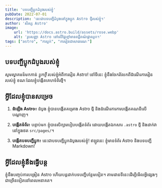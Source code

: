 ```yaml
---
title: 'បទបញ្ជីប្លុកដំបូងរបស់ខ្ញុំ'
pubDate: 2022-07-01
description: 'នេះជាបទបញ្ជីដំបូងនៅក្នុងប្លុក Astro ថ្មីរបស់ខ្ញុំ។'
author: 'សិស្ស Astro'
image:
    url: 'https://docs.astro.build/assets/rose.webp'
    alt: 'រូបសញ្ញា Astro នៅលើផ្ទៃខ្មៅមានពន្លឺពណ៌ផ្កាឈូក។'
tags: ["astro", "ការប្លក់", "ការរៀនជាសាធារណៈ"]
---
```

## បទបញ្ជីប្លុកដំបូងរបស់ខ្ញុំ

សូមស្វាគមន៍មកកាន់ _ប្លុកថ្មី_ របស់ខ្ញុំអំពីការរៀន Astro! នៅទីនេះ ខ្ញុំនឹងចែករំលែកពីដំណើរការរៀនរបស់ខ្ញុំ ខណៈដែលខ្ញុំបង្កើតគេហទំព័រថ្មី។

## អ្វីដែលខ្ញុំបានសម្រេច

1. **ដំឡើង Astro**៖ ដំបូង ខ្ញុំបានបង្កើតគម្រោង Astro ថ្មី និងដំណើរការការបង្កើតគណនីលើបណ្តាញ។

2. **បង្កើតទំព័រ**៖ បន្ទាប់មក ខ្ញុំបានសិក្សារបៀបបង្កើតទំព័រ ដោយបង្កើតឯកសារ `.astro` ថ្មី និងដាក់វានៅក្នុងថត `src/pages/`។

3. **បង្កើតបទបញ្ជីប្លុក**៖ នេះជាបទបញ្ជីប្លុកដំបូងរបស់ខ្ញុំ! ឥឡូវនេះ ខ្ញុំមានទំព័រ Astro និងបទបញ្ជី Markdown!

## អ្វីដែលខ្ញុំនឹងធ្វើបន្ត

ខ្ញុំនឹងបញ្ចប់ការបង្រៀន Astro ហើយបន្ដដាក់បទបញ្ជីបន្ថែមទៀត។ តាមដានទីនេះដើម្បីមើលអ្វីផ្សេងៗជាច្រើនទៀតនៅពេលអនាគត។
